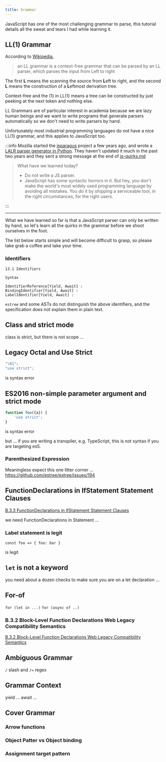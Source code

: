 ```yaml
---
title: Grammar
---
```


JavaScript has one of the most challenging grammar to parse,
this tutorial details all the sweat and tears I had while learning it.

<!--truncate-->

## LL(1) Grammar

According to [Wikipedia](https://en.wikipedia.org/wiki/LL_grammar),

> an LL grammar is a context-free grammar that can be parsed by an LL parser, which parses the input from Left to right

The first **L** means the scanning the source from **L**eft to right,
and the second **L** means the construction of a **L**eftmost derivation tree.

Context-free and the (1) in LL(1) means a tree can be constructed by just peeking at the next token and nothing else.

LL Grammars are of particular interest in academia because we are lazy human beings and we want to write programs that generate parsers automatically so we don't need to write parsers by hand.

Unfortunately most industrial programming languages do not have a nice LL(1) grammar,
and this applies to JavaScript too.

:::info
Mozilla started the [jsparagus](https://github.com/mozilla-spidermonkey/jsparagus) project a few years ago,
and wrote a [LALR parser generator in Python](https://github.com/mozilla-spidermonkey/jsparagus/tree/master/jsparagus).
They haven't updated it much in the past two years and they sent a strong message at the end of [js-quirks.md](https://github.com/mozilla-spidermonkey/jsparagus/blob/master/js-quirks.md)

> What have we learned today?
>
> - Do not write a JS parser.
> - JavaScript has some syntactic horrors in it. But hey, you don't make the world's most widely used programming language by avoiding all mistakes. You do it by shipping a serviceable tool, in the right circumstances, for the right users.

:::

---

What we have learned so far is that a JavaScript parser can only be written by hand,
so let's learn all the quirks in the grammar before we shoot ourselves in the foot.

The list below starts simple and will become difficult to grasp,
so please take grab a coffee and take your time.

### Identifiers

```markup
13.1 Identifiers

Syntax

IdentifierReference[Yield, Await] :
BindingIdentifier[Yield, Await] :
LabelIdentifier[Yield, Await] :
```

`estree` and some ASTs do not distinguish the above identifiers,
and the specification does not explain them in plain text.

## Class and strict mode

class is strict, but there is not scope ...

## Legacy Octal and Use Strict

```javascript
"\01";
"use strict";
```

is syntax error

## ES2016 non-simple parameter argument and strict mode

```javascript
function foo({a}) {
    'use strict';
}
```

is syntax error

but ... if you are writing a transpiler, e.g. TypeScript, this is not syntax if you are targeting es5.

### Parenthesized Expression

Meaningless expect this one litter corner ... https://github.com/estree/estree/issues/194

## FunctionDeclarations in IfStatement Statement Clauses

[B.3.3 FunctionDeclarations in IfStatement Statement Clauses](https://tc39.es/ecma262/#sec-functiondeclarations-in-ifstatement-statement-clauses)

we need FunctionDeclarations in Statement ...

### Label statement is legit

```
const foo => { foo: bar }
```

is legit

## `let` is not a keyword

you need about a dozen checks to make sure you are on a let declaration ...

## For-of

`for (let in ...)`
`for (async of ..)`

### B.3.2 Block-Level Function Declarations Web Legacy Compatibility Semantics

[B.3.2 Block-Level Function Declarations Web Legacy Compatibility Semantics](https://tc39.es/ecma262/#sec-block-level-function-declarations-web-legacy-compatibility-semantics)

## Ambiguous Grammar

`/` slash and `/=` regex

## Grammar Context

yield ... await ...

## Cover Grammar

### Arrow functions

### Object Patter vs Object binding

### Assignment target pattern
